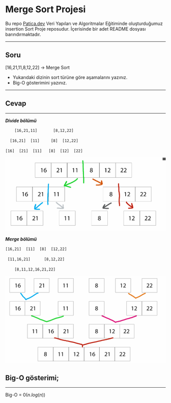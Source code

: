 # **Merge Sort Projesi**

Bu repo [Patica.dev](https://www.patika.dev/tr) Veri Yapıları ve Algoritmalar Eğitiminde oluşturduğumuz insertion Sort Proje reposudur. İçerisinde bir adet README dosyası barındırmaktadır.

---

## **Soru**
[16,21,11,8,12,22] -> Merge Sort

- Yukarıdaki dizinin sort türüne göre aşamalarını yazınız.
- Big-O gösterimini yazınız.


------

## **Cevap**
-----------------

***Divide bölümü***



```
    [16,21,11]       [8,12,22]

  [16,21]  [11]     [8]  [12,22]

[16]  [21]  [11]   [8]  [12]  [22]
```
![divide](https://raw.githubusercontent.com/Overated/Merge-Sort-Projesi/main/image/a1.png)

***Merge bölümü***

```
[16,21]  [11]  [8]  [12,22]
 
 [11,16,21]      [8,12,22]
    
    [8,11,12,16,21,22]
```
![merge](https://raw.githubusercontent.com/Overated/Merge-Sort-Projesi/main/image/a2.png)


## **Big-O gösterimi;**
----

Big-O = $0(n.log(n))$
